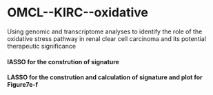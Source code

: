 # OMCL--KIRC--oxidative
Using genomic and transcriptome analyses to identify the role of the oxidative stress pathway in renal clear cell carcinoma and its potential therapeutic significance
#### lASSO for the constrution of signature
#### LASSO for the constrution and calculation of signature and plot for Figure7e-f
